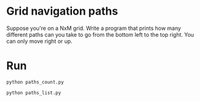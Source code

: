 Grid navigation paths
==========

Suppose you're on a NxM grid. Write a program that prints how many different paths can you take to go from the bottom left to the top right. You can only move right or up.

Run
==========
```
python paths_count.py

python paths_list.py
```
